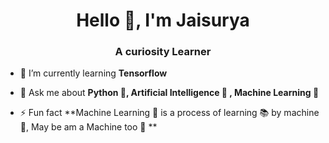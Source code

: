 <h1 align="center">Hello 👋, I'm Jaisurya</h1>
<h3 align="center">A curiosity Learner</h3>

- 🌱 I’m currently learning **Tensorflow**

- 💬 Ask me about **Python 🐍, Artificial Intelligence 🧠 , Machine Learning 🤖**

- ⚡ Fun fact **Machine Learning 🧠 is a process of learning 📚 by machine 🤖, May be am a Machine too 🤖 **

